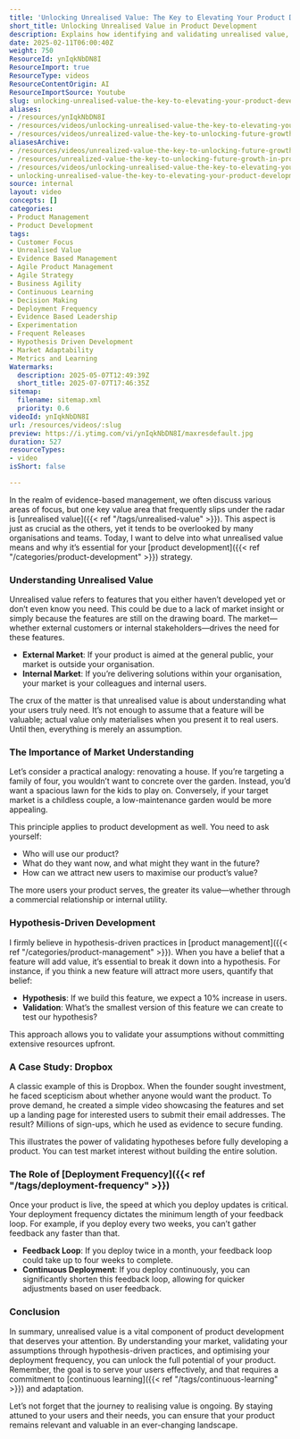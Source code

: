 ```yaml
---
title: 'Unlocking Unrealised Value: The Key to Elevating Your Product Development Strategy'
short_title: Unlocking Unrealised Value in Product Development
description: Explains how identifying and validating unrealised value, understanding user needs, and rapid feedback loops can enhance product development and maximise user impact.
date: 2025-02-11T06:00:40Z
weight: 750
ResourceId: ynIqkNbDN8I
ResourceImport: true
ResourceType: videos
ResourceContentOrigin: AI
ResourceImportSource: Youtube
slug: unlocking-unrealised-value-the-key-to-elevating-your-product-development-strategy
aliases:
- /resources/ynIqkNbDN8I
- /resources/videos/unlocking-unrealised-value-the-key-to-elevating-your-product-development-strategy
- /resources/videos/unrealized-value-the-key-to-unlocking-future-growth-in-product-development
aliasesArchive:
- /resources/videos/unrealized-value-the-key-to-unlocking-future-growth-in-product-development
- /resources/unrealized-value-the-key-to-unlocking-future-growth-in-product-development
- /resources/videos/unlocking-unrealised-value-the-key-to-elevating-your-product-development-strategy
- unlocking-unrealised-value-the-key-to-elevating-your-product-development-strategy
source: internal
layout: video
concepts: []
categories:
- Product Management
- Product Development
tags:
- Customer Focus
- Unrealised Value
- Evidence Based Management
- Agile Product Management
- Agile Strategy
- Business Agility
- Continuous Learning
- Decision Making
- Deployment Frequency
- Evidence Based Leadership
- Experimentation
- Frequent Releases
- Hypothesis Driven Development
- Market Adaptability
- Metrics and Learning
Watermarks:
  description: 2025-05-07T12:49:39Z
  short_title: 2025-07-07T17:46:35Z
sitemap:
  filename: sitemap.xml
  priority: 0.6
videoId: ynIqkNbDN8I
url: /resources/videos/:slug
preview: https://i.ytimg.com/vi/ynIqkNbDN8I/maxresdefault.jpg
duration: 527
resourceTypes:
- video
isShort: false

---
```

In the realm of evidence-based management, we often discuss various areas of focus, but one key value area that frequently slips under the radar is [unrealised value]({{< ref "/tags/unrealised-value" >}}). This aspect is just as crucial as the others, yet it tends to be overlooked by many organisations and teams. Today, I want to delve into what unrealised value means and why it’s essential for your [product development]({{< ref "/categories/product-development" >}}) strategy.

### Understanding Unrealised Value

Unrealised value refers to features that you either haven’t developed yet or don’t even know you need. This could be due to a lack of market insight or simply because the features are still on the drawing board. The market—whether external customers or internal stakeholders—drives the need for these features.

- **External Market**: If your product is aimed at the general public, your market is outside your organisation.
- **Internal Market**: If you’re delivering solutions within your organisation, your market is your colleagues and internal users.

The crux of the matter is that unrealised value is about understanding what your users truly need. It’s not enough to assume that a feature will be valuable; actual value only materialises when you present it to real users. Until then, everything is merely an assumption.

### The Importance of Market Understanding

Let’s consider a practical analogy: renovating a house. If you’re targeting a family of four, you wouldn’t want to concrete over the garden. Instead, you’d want a spacious lawn for the kids to play on. Conversely, if your target market is a childless couple, a low-maintenance garden would be more appealing.

This principle applies to product development as well. You need to ask yourself:

- Who will use our product?
- What do they want now, and what might they want in the future?
- How can we attract new users to maximise our product’s value?

The more users your product serves, the greater its value—whether through a commercial relationship or internal utility.

### Hypothesis-Driven Development

I firmly believe in hypothesis-driven practices in [product management]({{< ref "/categories/product-management" >}}). When you have a belief that a feature will add value, it’s essential to break it down into a hypothesis. For instance, if you think a new feature will attract more users, quantify that belief:

- **Hypothesis**: If we build this feature, we expect a 10% increase in users.
- **Validation**: What’s the smallest version of this feature we can create to test our hypothesis?

This approach allows you to validate your assumptions without committing extensive resources upfront.

### A Case Study: Dropbox

A classic example of this is Dropbox. When the founder sought investment, he faced scepticism about whether anyone would want the product. To prove demand, he created a simple video showcasing the features and set up a landing page for interested users to submit their email addresses. The result? Millions of sign-ups, which he used as evidence to secure funding.

This illustrates the power of validating hypotheses before fully developing a product. You can test market interest without building the entire solution.

### The Role of [Deployment Frequency]({{< ref "/tags/deployment-frequency" >}})

Once your product is live, the speed at which you deploy updates is critical. Your deployment frequency dictates the minimum length of your feedback loop. For example, if you deploy every two weeks, you can’t gather feedback any faster than that.

- **Feedback Loop**: If you deploy twice in a month, your feedback loop could take up to four weeks to complete.
- **Continuous Deployment**: If you deploy continuously, you can significantly shorten this feedback loop, allowing for quicker adjustments based on user feedback.

### Conclusion

In summary, unrealised value is a vital component of product development that deserves your attention. By understanding your market, validating your assumptions through hypothesis-driven practices, and optimising your deployment frequency, you can unlock the full potential of your product. Remember, the goal is to serve your users effectively, and that requires a commitment to [continuous learning]({{< ref "/tags/continuous-learning" >}}) and adaptation.

Let’s not forget that the journey to realising value is ongoing. By staying attuned to your users and their needs, you can ensure that your product remains relevant and valuable in an ever-changing landscape.

